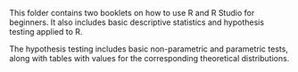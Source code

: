 This folder contains two booklets on how to use R and R Studio for beginners. It also includes basic descriptive statistics and hypothesis testing applied to R.

The hypothesis testing includes basic non-parametric and parametric tests, along with tables with values for the corresponding theoretical distributions.
